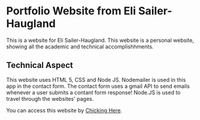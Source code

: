 # Portfolio Website from Eli Sailer-Haugland
This is a website for Eli Sailer-Haugland. This website is a personal website, showing all the academic and
technical accomplishhments.

## Technical Aspect
This website uses HTML 5, CSS and Node JS. Nodemailer is used in this app in the contact form. The contact
form uses a gmail API to send emails whenever a user submits a contant form response! Node.JS is used to
travel through the websites' pages.

You can access this website by [Chicking Here](https://eli-portfolio.herokuapp.com).